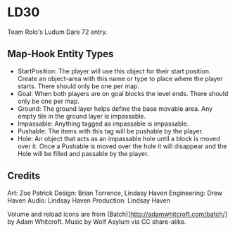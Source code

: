 LD30
====

Team Rolo's Ludum Dare 72 entry.

Map-Hook Entity Types
---------------------

* StartPosition: The player will use this object for their start position.  Create an object-area with this name or type to place where the player starts.  There should only be one per map.
* Goal: When both players are on goal blocks the level ends.  There should only be one per map.
* Ground: The ground layer helps define the base movable area.  Any empty tile in the ground layer is impassable.
* Impassable: Anything tagged as impassable is impassable.
* Pushable: The items with this tag will be pushable by the player.
* Hole: An object that acts as an impassable hole until a block is moved over it.  Once a Pushable is moved over the hole it will disappear and the Hole will be filled and passable by the player.

Credits
-------

Art: Zoe Patrick
Design: Brian Torrence, Lindasy Haven
Engineering: Drew Haven
Audio: Lindsay Haven
Production: Lindsay Haven

Volume and reload icons are from (Batch)[http://adamwhitcroft.com/batch/] by Adam Whitcroft.
Music by Wolf Asylum via CC share-alike.
